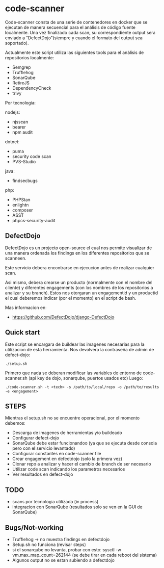 # code-scanner
Code-scanner consta de una serie de contenedores en docker que se ejecutan de manera secuencial para el análisis de código fuente localmente. Una vez finalizado cada scan, su correspondiente output sera enviado a "DefectDojo"(siempre y cuando el formato del output sea soportado).

Actualmente este script utiliza las siguientes tools para el análisis de repositorios localmente:

- Semgrep
- Trufflehog
- SonarQube
- RetireJS
- DependencyCheck
- trivy

Por tecnologia:

nodejs:
- njsscan
- bearer
- npm audit

dotnet: 
- puma
- security code scan
- PVS-Studio

java: 
- findsecbugs

php: 
- PHPStan
- enlightn
- composer
- ASST
- phpcs-security-audit



## DefectDojo
DefectDojo es un projecto open-source el cual nos permite visualizar de una manera ordenada los findings en los diferentes repositorios que se scanneen.

Este servicio debera encontrarse en ejecucion antes de realizar cualquier scan.

Asi mismo, debera crearse un producto (normalmente con el nombre del cliente) y diferentes engagements (con los nombres de los repositorios a analizar y su branch). Estos nos otorgaran un engagementid y un productid el cual deberemos indicar (por el momento) en el script de bash.

Mas informacion en:
- https://github.com/DefectDojo/django-DefectDojo


## Quick start
Este script se encargara de buildear las imagenes necesarias para la utilizacion de esta herramienta. 
Nos devolvera la contraseña de admin de defect-dojo:

```
./setup.sh
```
Primero que nada se deberan modificar las variables de entorno de code-scanner.sh (api key de dojo, sonarqube, puertos usados etc)
Luego:

```
./code-scanner.sh -t <tech> -s /path/to/local/repo -o /path/to/results -e <engagement>
```

## STEPS
Mientras el setup.sh no se encuentre operacional, por el momento debemos:
- Descarga de imagenes de herramientas y/o buildeado
- Configurar defect-dojo
- SonarQube debe estar funcionandoo (ya que se ejecuta desde consola pero con el servicio levantado)
- Configurar constantes en code-scanner file
- Crear engagement en defectdojo (solo la primera vez)
- Clonar repo a analizar y hacer el cambio de branch de ser necesario
- Utilizar code scan indicando los parametros necesarios
- Ver resultados en defect-dojo

## TODO
- scans por tecnologia utilizada (in process)
- integracion con SonarQube (resultados solo se ven en la GUI de SonarQube)

## Bugs/Not-working
- Trufflehog -> no muestra findings en defectdojo
- Setup.sh no funciona (revisar steps)
- si el sonarqube no levanta, probar con esto: sysctl -w vm.max_map_count=262144 (se debe tirar en cada reboot del sistema)
- Algunos output no se estan subiendo a defectdojo
